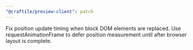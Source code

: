 ```yaml
---
"@craftile/preview-client": patch
---
```


Fix position update timing when block DOM elements are replaced. Use requestAnimationFrame to defer position measurement until after browser layout is complete.